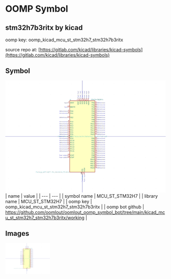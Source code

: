 # OOMP Symbol  
## stm32h7b3ritx  by kicad  
  
oomp key: oomp_kicad_mcu_st_stm32h7_stm32h7b3ritx  
  
source repo at: [https://gitlab.com/kicad/libraries/kicad-symbols](https://gitlab.com/kicad/libraries/kicad-symbols)  
## Symbol  
  
[![working.png](working_600.png)](working.png)  
| name | value | 
| --- | --- | 
| symbol name | MCU_ST_STM32H7 | 
| library name | MCU_ST_STM32H7 | 
| oomp key | oomp_kicad_mcu_st_stm32h7_stm32h7b3ritx | 
| oomp bot github | https://github.com/oomlout/oomlout_oomp_symbol_bot/tree/main/kicad_mcu_st_stm32h7_stm32h7b3ritx/working | 
## Images  
  
[![working.png](working_140.png)](working.png)  
